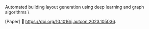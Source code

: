 Automated building layout generation using deep learning and graph algorithms \

[Paper] 📜 https://doi.org/10.1016/j.autcon.2023.105036.
